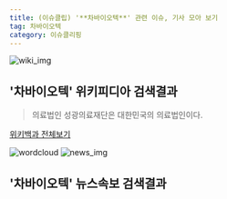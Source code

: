 ```yaml
---
title: (이슈클립) '**차바이오텍**' 관련 이슈, 기사 모아 보기
tag: 차바이오텍
category: 이슈클리핑
---
```

![wiki_img](https://user-images.githubusercontent.com/42597476/44503234-41136a80-a6d0-11e8-9071-6fc6418eafe4.png)
## **'**차바이오텍**'** 위키피디아 검색결과
>의료법인 성광의료재단은 대한민국의 의료법인이다.

<a href="https://ko.wikipedia.org/wiki/차바이오텍" target="_blank">위키백과 전체보기</a>

![wordcloud](https://s3.ap-northeast-2.amazonaws.com/lyrics101-wordcloud/2018-09-20-1537421977.png)
![news_img](https://user-images.githubusercontent.com/42597476/44507050-1206f400-a6e4-11e8-8d98-7ffbfebb353f.png)
## **'**차바이오텍**'** 뉴스속보 검색결과

